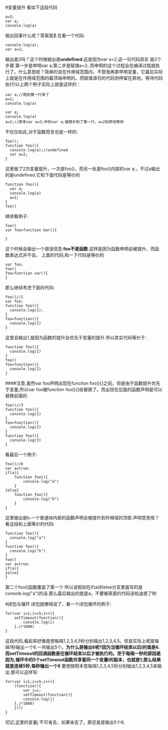 
#变量提升
看如下这段代码
```
a=2;
var a;
console.log(a)
```
输出回事什么呢？答案是**2**.在看一个代码:
```
console.log(a);
var a=2;
```
输出是2吗？这个时候输出是**undefined**.这是因为var a=2.这一句代码其实 是2个步骤.第一步是申明var a;第二步是赋值a=2;
而申明的这个过程会在编译过程就执行了。什么意思呢？简单的说在作用域范围内，不管我再那申明变量，它最后实际上就是在作用域范围的最顶端申明的。而赋值语句的代码则停留在原地，等待代码执行!以上两个例子实际上就是这样的：
```
var a;//跑到第一行来了
a=2;
console.log(a)
```
```
var a;
console.log(a)
a=2;//原本var a=2;中的var a;被提升到了第一行，a=2则原地等待
```
不仅仅如此,对于函数而言也是一样的:
```
foo();
function foo(){
  console.log(a);//undefined
  var a=2;
}
```
这里做了2次变量提升，一次是foo()，而另一处是foo()内部的var a;，不过a输出的是undefined.它和下面代码是等价的
```
function foo(){
  var a;
  console.log(a)
  a=2;
}
foo()
```
继续看例子:
```
foo()
var foo=function bar(){

}
```
这个时候会输出一个错误信息:**foo不是函数**.这样是因为函数申明会被提升，而函数表达式并不会。
上面的代码,和一下代码是等价的
```
var foo;
foo()
foo=function var(){
}
```

那么继续考虑下面的代码:
```
foo()//1
var foo;
function foo(){
  console.log(1);
}
foo=function(){
  console.log(2)
}
```
这里会输出1,是因为函数的提升会优先于变量的提升.所以其实代码等价于:
```
function foo(){
  console.log(1)
}
foo()
foo=function(){
  console.log(2)
}
```
####注意,虽然var foo声明出现在function foo(){}之前，但是由于函数提升优先于变量,所以var foo被function foo(){}给替换了。而出现在后面的函数声明是可以替换前面的
```
foo()//3
function foo(){
  console.log(1)
}
foo=function(){
  console.log(2)
}
function foo(){
  console.log(3)
}

```
看最后一个例子:
```
foo()//b
var a=true;
if(a){
	function foo(){
		console.log("a")
	}
}else{
	function foo(){
		console.log("b")
	}
}
```
这里输出是b.一个普通块内部的函数声明会被提升到作用域的顶部.声明意思呢？看这段和上面等价的代码:
```
function foo(){
  console.log("a")
}
function foo(){
  console.log("b")
}
foo()
var a=true;
if(a){
}else{
}
```
第二个foo()函数覆盖了第一个
所以说假如在if(a)的else分支里面写的是console.log("a")的话.那么最后输出的就是a。不要被表面的代码该给迷惑了哟

#闭包与循环
闭包就懒得说了，看一个闭包循环的例子:
```
for(var i=1;i<=5;i++){
	setTimeout(function(){
		console.log(i)
	},i*1000)
}
```
这段代码,看起来好像是想每隔1,2,3,4,5秒分别输出1,2,3,4,5。但是实际上呢是每隔1秒输出一个6.一共输出5个。**为什么是输出6呢?因为当循环结束以后i的值是6.而setTimeout的回调函数是在循环结束以后才被执行的。至于每隔一秒的原因是因为,循环中的5个setTimeout函数共享着同一个变量I的副本，也就是1;那么结果就是连续5秒,每秒输出一个6**
要想按照本意每隔1,2,3,4,5秒分别输出1,2,3,4,5来输出.那可以这样写:
```
for(var i=1;i<=5;i++){
	(function(){
		var j=i;
		setTimeout(function(){
		console.log(j)
	},j*1000)
	}())
}
```
切记,这里的变量j 不可省去，如果省去了。那还是是输出5个6;
